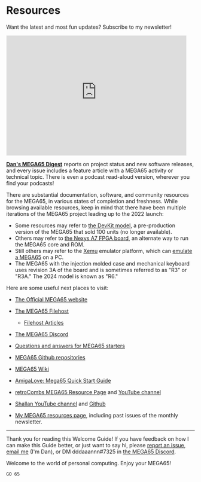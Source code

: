 # Resources

Want the latest and most fun updates? Subscribe to my newsletter!

<iframe src="https://m65digest.substack.com/embed" width="480" height="320" style="border:1px solid #EEE; background:white;" frameborder="0" scrolling="no"></iframe>

[**Dan's MEGA65 Digest**](https://m65digest.substack.com/) reports on project status and new software releases, and every issue includes a feature article with a MEGA65 activity or technical topic. There is even a podcast read-aloud version, wherever you find your podcasts!

There are substantial documentation, software, and community resources for the MEGA65, in various states of completion and freshness. While browsing available resources, keep in mind that there have been multiple iterations of the MEGA65 project leading up to the 2022 launch:

-   Some resources may refer to [the DevKit model](https://c65gs.blogspot.com/2020/06/pre-ordering-for-mega65-developers-kits.html), a pre-production version of the MEGA65 that sold 100 units (no longer available).
-   Others may refer to [the Nexys A7 FPGA board](https://www.retrocombs.com/mega65-nexys4-livestream), an alternate way to run the MEGA65 core and ROM.
-   Still others may refer to the [Xemu](https://github.lgb.hu/xemu/) emulator platform, which can [emulate a MEGA65](https://github.com/lgblgblgb/xemu/wiki/MEGA65-help) on a PC.
-   The MEGA65 with the injection molded case and mechanical keyboard uses revision 3A of the board and is sometimes referred to as "R3" or "R3A." The 2024 model is known as "R6."

Here are some useful next places to visit:

-   [The Official MEGA65 website](https://mega65.org/)
-   [The MEGA65 Filehost](https://files.mega65.org/html/main.php)
    -   [Filehost Articles](https://files.mega65.org/html/main.php?ar=3c388c8c-bc3f-461b-84bb-e12dfd479ae2)
-   [The MEGA65 Discord](https://discord.gg/5DNvESf)
-   [Questions and answers for MEGA65 starters](https://files.mega65.org?ar=1a47ec2c-1b56-4bd9-8d89-5b12ab8b72ae)
-   [MEGA65 Github repositories](https://github.com/mega65)
-   [MEGA65 Wiki](https://mega65.atlassian.net/wiki/spaces/MEGA65/overview?homepageId=262231)

-   [AmigaLove: Mega65 Quick Start Guide](https://www.amigalove.com/viewtopic.php?p=14805)
-   [retroCombs MEGA65 Resource Page](https://retrocombs.com/mega65) and [YouTube channel](https://www.youtube.com/playlist?list=PLRVBh2hjFTomsrJnQdqFmoZUdT6qHocpo)
-   [Shallan YouTube channel](https://www.youtube.com/c/Shallan64?app=desktop) and [Github](https://github.com/smnjameson?tab=repositories)

-   [My MEGA65 resources page](https://dansanderson.com/mega65/), including past issues of the monthly newsletter.

---

Thank you for reading this Welcome Guide! If you have feedback on how I can make this Guide better, or just want to say hi, please [report an issue](https://github.com/dansanderson/mega65-welcome-guide/issues), [email me](mailto:contact@dansanderson.com) (I'm Dan), or DM dddaaannn#7325 in [the MEGA65 Discord](https://discord.gg/5DNvESf).

Welcome to the world of personal computing. Enjoy your MEGA65!

```
GO 65
```
